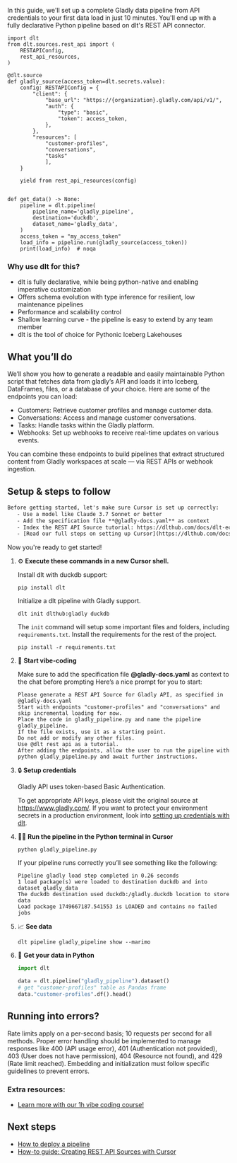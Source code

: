 In this guide, we'll set up a complete Gladly data pipeline from API credentials to your first data load in just 10 minutes. You'll end up with a fully declarative Python pipeline based on dlt's REST API connector.

```python-outcome
import dlt
from dlt.sources.rest_api import (
    RESTAPIConfig,
    rest_api_resources,
)

@dlt.source
def gladly_source(access_token=dlt.secrets.value):
    config: RESTAPIConfig = {
        "client": {
            "base_url": "https://{organization}.gladly.com/api/v1/",
            "auth": {
                "type": "basic",
                "token": access_token,
            },
        },
        "resources": [
            "customer-profiles",
            "conversations",
            "tasks"
            ],
    }

    yield from rest_api_resources(config)


def get_data() -> None:
    pipeline = dlt.pipeline(
        pipeline_name='gladly_pipeline',
        destination='duckdb',
        dataset_name='gladly_data', 
    )
    access_token = "my_access_token"
    load_info = pipeline.run(gladly_source(access_token))
    print(load_info)  # noqa
```

### Why use dlt for this?

- dlt is fully declarative, while being python-native and enabling imperative customization
- Offers schema evolution with type inference for resilient, low maintenance pipelines
- Performance and scalability control
- Shallow learning curve - the pipeline is easy to extend by any team member
- dlt is the tool of choice for Pythonic Iceberg Lakehouses

## What you’ll do

We’ll show you how to generate a readable and easily maintainable Python script that fetches data from gladly’s API and loads it into Iceberg, DataFrames, files, or a database of your choice. Here are some of the endpoints you can load:

- Customers: Retrieve customer profiles and manage customer data.
- Conversations: Access and manage customer conversations.
- Tasks: Handle tasks within the Gladly platform.
- Webhooks: Set up webhooks to receive real-time updates on various events.

You can combine these endpoints to build pipelines that extract structured content from Gladly workspaces at scale — via REST APIs or webhook ingestion.

## Setup & steps to follow

```default
Before getting started, let's make sure Cursor is set up correctly:
   - Use a model like Claude 3.7 Sonnet or better
   - Add the specification file **@gladly-docs.yaml** as context
   - Index the REST API Source tutorial: https://dlthub.com/docs/dlt-ecosystem/verified-sources/rest_api/ and add it to context as **@dlt rest api**
   - [Read our full steps on setting up Cursor](https://dlthub.com/docs/dlt-ecosystem/llm-tooling/cursor-restapi#23-configuring-cursor-with-documentation)
```

Now you're ready to get started! 

1. ⚙️ **Execute these commands in a new Cursor shell.**
    
    Install dlt with duckdb support:
    ```shell
    pip install dlt
    ```

    Initialize a dlt pipeline with Gladly support.
    ```shell
    dlt init dlthub:gladly duckdb
    ```

    The `init` command will setup some important files and folders, including `requirements.txt`. Install the requirements for the rest of the project.
    ```shell
    pip install -r requirements.txt
    ```
    
2. 🤠 **Start vibe-coding**
    
    Make sure to add the specification file **@gladly-docs.yaml** as context to the chat before prompting
    Here’s a nice prompt for you to start: 
    
    ```prompt
    Please generate a REST API Source for Gladly API, as specified in @gladly-docs.yaml 
    Start with endpoints "customer-profiles" and "conversations" and skip incremental loading for now. 
    Place the code in gladly_pipeline.py and name the pipeline gladly_pipeline. 
    If the file exists, use it as a starting point. 
    Do not add or modify any other files. 
    Use @dlt rest api as a tutorial. 
    After adding the endpoints, allow the user to run the pipeline with python gladly_pipeline.py and await further instructions.
    ```

    
3. 🔒 **Setup credentials** 
    
    Gladly API uses token-based Basic Authentication.
    
    To get appropriate API keys, please visit the original source at https://www.gladly.com/.
    If you want to protect your environment secrets in a production environment, look into [setting up credentials with dlt](https://dlthub.com/docs/walkthroughs/add_credentials).
    
4. 🏃‍♀️ **Run the pipeline in the Python terminal in Cursor**
    
    ```shell
    python gladly_pipeline.py
    ```
    
    If your pipeline runs correctly you’ll see something like the following:
    
    ```shell
    Pipeline gladly load step completed in 0.26 seconds
    1 load package(s) were loaded to destination duckdb and into dataset gladly_data
    The duckdb destination used duckdb:/gladly.duckdb location to store data
    Load package 1749667187.541553 is LOADED and contains no failed jobs
    ```
    
5. 📈 **See data**
    
    ```shell
    dlt pipeline gladly_pipeline show --marimo
    ```
    
6. 🐍 **Get your data in Python**
    
    ```python
    import dlt

   data = dlt.pipeline("gladly_pipeline").dataset()
   # get "customer-profiles" table as Pandas frame
   data."customer-profiles".df().head()
    ```

## Running into errors?

Rate limits apply on a per-second basis; 10 requests per second for all methods. Proper error handling should be implemented to manage responses like 400 (API usage error), 401 (Authentication not provided), 403 (User does not have permission), 404 (Resource not found), and 429 (Rate limit reached). Embedding and initialization must follow specific guidelines to prevent errors.

### Extra resources:

- [Learn more with our 1h vibe coding course!](https://www.youtube.com/watch?v=GGid70rnJuM)

## Next steps

- [How to deploy a pipeline](https://dlthub.com/docs/walkthroughs/deploy-a-pipeline)
- [How-to guide: Creating REST API Sources with Cursor](https://dlthub.com/docs/dlt-ecosystem/llm-tooling/cursor-restapi)